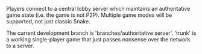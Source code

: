 Players connect to a central lobby server which maintains an authoritative game state (i.e. the game is not P2P). Multiple game modes will be supported, not just classic Snake.

The current development branch is 'branches/authoritative server'. 'trunk' is a working single-player game that just passes nonsense over the network to a server.